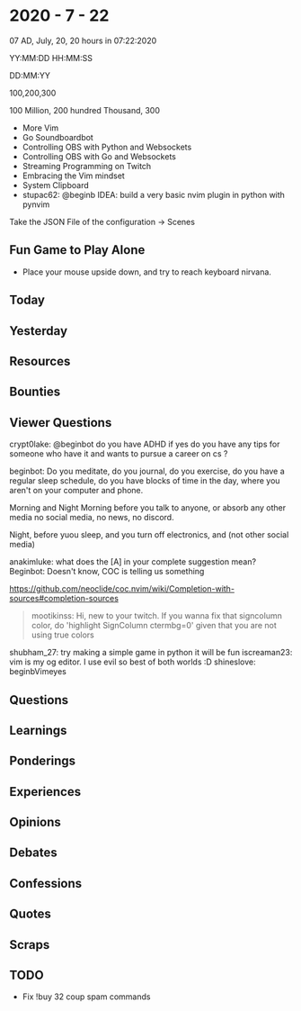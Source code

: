 # 2020 - 7 - 22

07 AD, July, 20, 20 hours in
07:22:2020

YY:MM:DD HH:MM:SS

DD:MM:YY

100,200,300

100 Million, 200 hundred Thousand, 300



- More Vim
- Go Soundboardbot
- Controlling OBS with Python and Websockets
- Controlling OBS with Go and Websockets
- Streaming Programming on Twitch
- Embracing the Vim mindset
- System Clipboard
- stupac62: @beginb IDEA: build a very basic nvim plugin in python with pynvim

Take the JSON File of the configuration
  -> Scenes

## Fun Game to Play Alone

- Place your mouse upside down, and try to reach keyboard nirvana.

## Today

## Yesterday

## Resources

## Bounties

## Viewer Questions

crypt0lake: @beginbot do you have ADHD if yes do you have any tips for someone
who have it and wants to pursue a career on cs ?

beginbot: Do you meditate, do you journal, do you exercise, do you have a
regular sleep schedule, do you have blocks of time in the day, where
you aren't on your computer and phone.

Morning and Night
Morning before you talk to anyone, or absorb any other media
no social media, no news, no discord.

Night, before yuou sleep, and you turn off electronics, and (not other social
media)

anakimluke: what does the [A] in your complete suggestion mean?
Beginbot: Doesn't know, COC is telling us something

<https://github.com/neoclide/coc.nvim/wiki/Completion-with-sources#completion-sources>

> mootikinss: Hi, new to your twitch. If you wanna fix that signcolumn color, do
> 'highlight SignColumn ctermbg=0' given that you are not using true colors

shubham_27: try making a simple game in python it will be fun iscreaman23: vim
is my og editor. I use evil so best of both worlds :D shineslove: beginbVimeyes

## Questions

## Learnings

## Ponderings

## Experiences

## Opinions

## Debates

## Confessions

## Quotes

## Scraps

## TODO

- Fix !buy 32 coup spam commands
